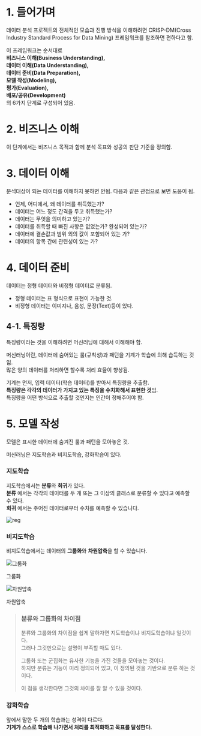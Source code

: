 # 1. 들어가며
데이터 분석 프로젝트의 전체적인 모습과 진행 방식을 이해하려면 CRISP-DM(Cross Industry Standard Process for Data Mining) 프레임워크를 참조하면 편하다고 함.          

이 프레임워크는 순서대로       
**비즈니스 이해(Business Understanding),      
데이터 이해(Data Understanding),       
데이터 준비(Data Preparation),         
모델 작성(Modeling),        
평가(Evaluation),           
배포/공유(Development)**            
의 6가지 단계로 구성되어 있음.

# 2. 비즈니스 이해
이 단계에서는 비즈니스 목적과 함께 분석 목표와 성공의 판단 기준을 정의함.

# 3. 데이터 이해
분석대상이 되는 데이터를 이해하지 못하면 안됨.
다음과 같은 관점으로 보면 도움이 됨.

* 언제, 어디에서, 왜 데이터를 취득했는가?
* 데이터는 어느 정도 간격을 두고 취득했는가?
* 데이터는 무엇을 의미하고 있는가?
* 데이터를 취득할 때 빠진 사항은 없었는가? 완성되어 있는가?
* 데이터에 결손값과 범위 외의 값이 포함되어 있는 가?
* 데이터의 항목 간에 관련성이 있는 가?

# 4. 데이터 준비
데이터는 정형 데이터와 비정형 데이터로 분류됨.

* 정형 데이터는 표 형식으로 표현이 가능한 것.
* 비정형 데이터는 이미지나, 음성, 문장(Text)등이 있다.

## 4-1. 특징량
특징량이라는 것을 이해하려면 머신러닝에 대해서 이해해야 함.

머신러닝이란, 데이터에 숨어있는 룰(규칙성)과 패턴을 기계가 학습에 의해 습득하는 것임.     
많은 양의 데이터를 처리하면 할수록 처리 효율이 향상됨.       

기계는 먼저, 입력 데이터(학습 데이터)를 받아서 특징량을 추출함.       
**특징량은 각각의 데이터가 가지고 있는 특징을 수치화해서 표현한 것**임.      
특징량을 어떤 방식으로 추출할 것인지는 인간이 정해주어야 함.        

# 5. 모델 작성

모델은 표시한 데이터에 숨겨진 룰과 패턴을 모아놓은 것.

머신러닝은 지도학습과 비지도학습, 강화학습이 있다. 

### 지도학습
지도학습에서는 **분류**와 **회귀**가 있다.         
**분류** 에서는 각각의 데이터를 두 개 또는 그 이상의 클래스로 분류할 수 있다고 예측할 수 있다.           
**회귀** 에서는 주어진 데이터로부터 수치를 예측할 수 있습니다.

![reg](https://user-images.githubusercontent.com/64456822/152492896-68ae853c-4909-416a-9e8e-ff3f305ecd44.JPG)

### 비지도학습
비지도학습에서는 데이터의 **그룹화**와 **차원압축**을 할 수 있습니다.

![그룹화](https://user-images.githubusercontent.com/64456822/152493804-f3e523ed-271e-4568-812c-8d711486fd06.JPG)

그룹화

![차원압축](https://user-images.githubusercontent.com/64456822/152494266-34950b45-1cec-4f27-9023-51c14fcd8d63.JPG)

차원압축

> ### 분류와 그룹화의 차이점
>분류와 그룹화의 차이점을 쉽게 말하자면 지도학습이냐 비지도학습이냐 일것이다.      
>그러나 그것만으로는 설명이 부족할 때도 있다.         
>
>그룹화 또는 군집화는 유사한 기능을 가진 것들을 모아놓는 것이다.        
>하지만 분류는 기능이 미리 정의되어 있고, 이 정의된 것을 기반으로 분류 하는 것이다.      
>
>이 점을 생각한다면 그것의 차이를 잘 알 수 있을 것이다.        

### 강화학습
앞에서 말한 두 개의 학습과는 성격이 다르다.       
**기계가 스스로 학습해 나가면서 처리를 최적화하고 목표를 달성한다.**        


